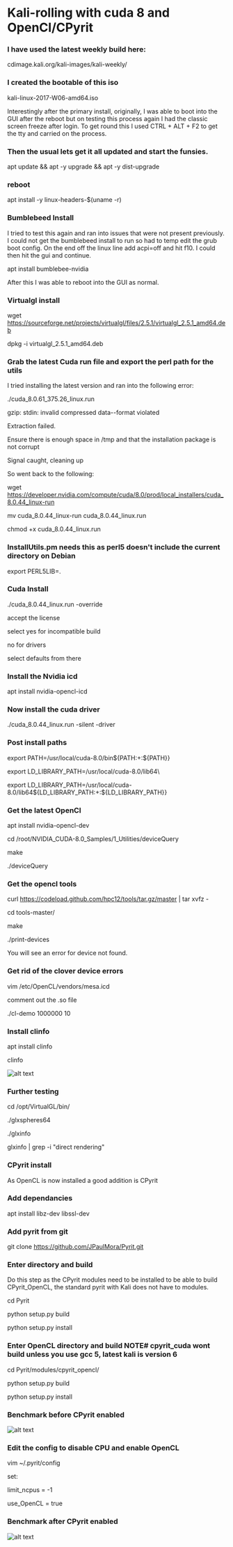 # Kali-rolling with cuda 8 and OpenCl/CPyrit

### I have used the latest weekly build here:

cdimage.kali.org/kali-images/kali-weekly/

### I created the bootable of this iso

kali-linux-2017-W06-amd64.iso

Interestingly after the primary install, originally, I was able to boot into the GUI after the reboot but on testing this process again I had the classic screen freeze after login. To get round this I used CTRL + ALT + F2 to get the tty and carried on the process.

### Then the usual lets get it all updated and start the funsies.

apt update && apt -y upgrade && apt -y dist-upgrade

### reboot

apt install -y linux-headers-$(uname -r)

### Bumblebeed Install

I tried to test this again and ran into issues that were not present previously. I could not get the bumblebeed install to run so had to temp edit the grub boot config. On the end off the linux line add acpi=off and hit f10. I could then hit the gui and continue.

apt install bumblebee-nvidia

After this I was able to reboot into the GUI as normal.

### Virtualgl install

wget https://sourceforge.net/projects/virtualgl/files/2.5.1/virtualgl_2.5.1_amd64.deb

dpkg -i virtualgl_2.5.1_amd64.deb

### Grab the latest Cuda run file and export the perl path for the utils

I tried installing the latest version and ran into the following error:

./cuda_8.0.61_375.26_linux.run 

gzip: stdin: invalid compressed data--format violated

Extraction failed.

Ensure there is enough space in /tmp and that the installation package is not corrupt

Signal caught, cleaning up

So went back to the following:

wget https://developer.nvidia.com/compute/cuda/8.0/prod/local_installers/cuda_8.0.44_linux-run

mv cuda_8.0.44_linux-run cuda_8.0.44_linux.run

chmod +x cuda_8.0.44_linux.run

### InstallUtils.pm needs this as perl5 doesn't include the current directory on Debian

export PERL5LIB=. 

### Cuda Install

./cuda_8.0.44_linux.run -override

accept the license

select yes for incompatible build 

no for drivers 

select defaults from there

### Install the Nvidia icd

apt install nvidia-opencl-icd

### Now install the cuda driver

./cuda_8.0.44_linux.run -silent -driver

### Post install paths

export PATH=/usr/local/cuda-8.0/bin${PATH:+:${PATH}}

export LD_LIBRARY_PATH=/usr/local/cuda-8.0/lib64\

export LD_LIBRARY_PATH=/usr/local/cuda-8.0/lib64\${LD_LIBRARY_PATH:+:${LD_LIBRARY_PATH}}

### Get the latest OpenCl

apt install nvidia-opencl-dev 

cd /root/NVIDIA_CUDA-8.0_Samples/1_Utilities/deviceQuery

make

./deviceQuery 

### Get the opencl tools

curl https://codeload.github.com/hpc12/tools/tar.gz/master | tar xvfz -

cd tools-master/

make

./print-devices 

You will see an error for device not found.

### Get rid of the clover device errors

vim /etc/OpenCL/vendors/mesa.icd 

comment out the .so file

./cl-demo 1000000 10

### Install clinfo

apt install clinfo

clinfo

![alt text](screenshots/clinfo.png "Yeah")

### Further testing

cd /opt/VirtualGL/bin/

./glxspheres64

./glxinfo

glxinfo | grep -i "direct rendering"

### CPyrit install

As OpenCL is now installed a good addition is CPyrit

### Add dependancies

apt install libz-dev libssl-dev

### Add pyrit from git

git clone https://github.com/JPaulMora/Pyrit.git

### Enter directory and build

Do this step as the CPyrit modules need to be installed to be able to build CPyrit_OpenCL, the standard pyrit with Kali does not have to modules.

cd Pyrit

python setup.py build

python setup.py install

### Enter OpenCL directory and build NOTE# cpyrit_cuda wont build unless you use gcc 5, latest kali is version 6

cd Pyrit/modules/cpyrit_opencl/

python setup.py build

python setup.py install

### Benchmark before CPyrit enabled

![alt text](screenshots/preOpenCL.png "Benchmark_pre")

### Edit the config to disable CPU and enable OpenCL

vim ~/.pyrit/config

set:

limit_ncpus = -1

use_OpenCL = true

### Benchmark after CPyrit enabled

![alt text](screenshots/postOpenCL.png "Benchmark_post")
